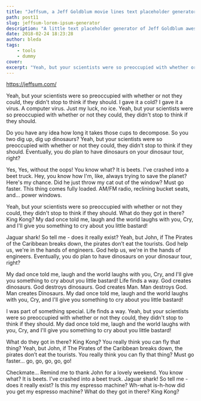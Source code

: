 ```yaml
---
title: "Jeffsum, a Jeff Goldblum movie lines text placeholder generator"
path: post11
slug: jeffsum-lorem-ipsum-generator
description: "A little text placeholder generator of Jeff Goldblum awesomeness."
date: 2018-02-24 18:23:28
author: bleda
tags:
    - tools
    - dummy
cover:
excerpt: "Yeah, but your scientists were so preoccupied with whether or not they could, they didn't stop to think if they should. I gave it a cold? I gave it a virus. A computer virus. Just my luck, no ice. Yeah, but your scientists were so preoccupied with whether or not they could, they didn't stop to think if they should [...]"
---
```


https://jeffsum.com/

Yeah, but your scientists were so preoccupied with whether or not they could, they didn't stop to think if they should. I gave it a cold? I gave it a virus. A computer virus. Just my luck, no ice. Yeah, but your scientists were so preoccupied with whether or not they could, they didn't stop to think if they should.

Do you have any idea how long it takes those cups to decompose. So you two dig up, dig up dinosaurs? Yeah, but your scientists were so preoccupied with whether or not they could, they didn't stop to think if they should. Eventually, you do plan to have dinosaurs on your dinosaur tour, right?

Yes, Yes, without the oops! You know what? It is beets. I've crashed into a beet truck. Hey, you know how I'm, like, always trying to save the planet? Here's my chance. Did he just throw my cat out of the window? Must go faster. This thing comes fully loaded. AM/FM radio, reclining bucket seats, and... power windows.

Yeah, but your scientists were so preoccupied with whether or not they could, they didn't stop to think if they should. What do they got in there? King Kong? My dad once told me, laugh and the world laughs with you, Cry, and I'll give you something to cry about you little bastard!

Jaguar shark! So tell me - does it really exist? Yeah, but John, if The Pirates of the Caribbean breaks down, the pirates don’t eat the tourists. God help us, we're in the hands of engineers. God help us, we're in the hands of engineers. Eventually, you do plan to have dinosaurs on your dinosaur tour, right?

My dad once told me, laugh and the world laughs with you, Cry, and I'll give you something to cry about you little bastard! Life finds a way. God creates dinosaurs. God destroys dinosaurs. God creates Man. Man destroys God. Man creates Dinosaurs. My dad once told me, laugh and the world laughs with you, Cry, and I'll give you something to cry about you little bastard!

I was part of something special. Life finds a way. Yeah, but your scientists were so preoccupied with whether or not they could, they didn't stop to think if they should. My dad once told me, laugh and the world laughs with you, Cry, and I'll give you something to cry about you little bastard!

What do they got in there? King Kong? You really think you can fly that thing? Yeah, but John, if The Pirates of the Caribbean breaks down, the pirates don’t eat the tourists. You really think you can fly that thing? Must go faster... go, go, go, go, go!

Checkmate... Remind me to thank John for a lovely weekend. You know what? It is beets. I've crashed into a beet truck. Jaguar shark! So tell me - does it really exist? Is this my espresso machine? Wh-what is-h-how did you get my espresso machine? What do they got in there? King Kong?
